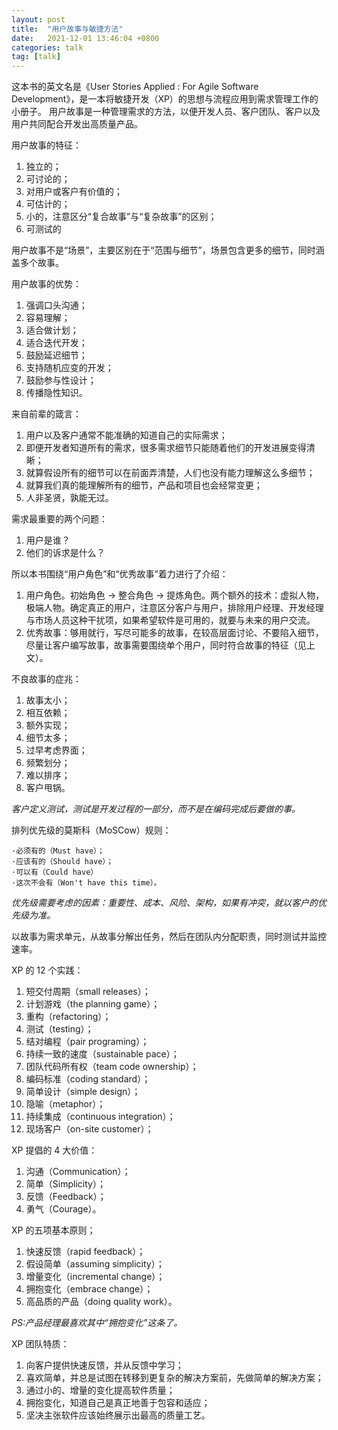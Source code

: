 ```yaml
---
layout: post
title:  "用户故事与敏捷方法"
date:   2021-12-01 13:46:04 +0800
categories: talk
tag: [talk]
---
```

这本书的英文名是《User Stories Applied : For Agile Software Development》，是一本将敏捷开发（XP）的思想与流程应用到需求管理工作的小册子。
用户故事是一种管理需求的方法，以便开发人员、客户团队、客户以及用户共同配合开发出高质量产品。

<!-- more -->

用户故事的特征：

1. 独立的；
2. 可讨论的；
3. 对用户或客户有价值的；
4. 可估计的；
5. 小的，注意区分“复合故事”与“复杂故事”的区别；
6. 可测试的

用户故事不是“场景”，主要区别在于“范围与细节”，场景包含更多的细节，同时涵盖多个故事。

用户故事的优势：

1. 强调口头沟通；
2. 容易理解；
3. 适合做计划；
4. 适合迭代开发；
5. 鼓励延迟细节；
6. 支持随机应变的开发；
7. 鼓励参与性设计；
8. 传播隐性知识。

来自前辈的箴言：

1. 用户以及客户通常不能准确的知道自己的实际需求；
2. 即便开发者知道所有的需求，很多需求细节只能随着他们的开发进展变得清晰；
3. 就算假设所有的细节可以在前面弄清楚，人们也没有能力理解这么多细节；
4. 就算我们真的能理解所有的细节，产品和项目也会经常变更；
5. 人非圣贤，孰能无过。

需求最重要的两个问题：

1. 用户是谁？
2. 他们的诉求是什么？

所以本书围绕“用户角色”和“优秀故事”着力进行了介绍：

1. 用户角色。初始角色 -> 整合角色 -> 提炼角色。两个额外的技术：虚拟人物，极端人物。确定真正的用户，注意区分客户与用户，排除用户经理、开发经理与市场人员这种干扰项，如果希望软件是可用的，就要与未来的用户交流。
2. 优秀故事：够用就行，写尽可能多的故事，在较高层面讨论、不要陷入细节，尽量让客户编写故事，故事需要围绕单个用户，同时符合故事的特征（见上文）。

不良故事的症兆：

1. 故事太小；
2. 相互依赖；
3. 额外实现；
4. 细节太多；
5. 过早考虑界面；
6. 频繁划分；
7. 难以排序；
8. 客户甩锅。

*客户定义测试，测试是开发过程的一部分，而不是在编码完成后要做的事。*

排列优先级的莫斯科（MoSCow）规则：

    ·必须有的（Must have）；
    ·应该有的（Should have）；
    ·可以有（Could have）
    ·这次不会有（Won't have this time）。

*优先级需要考虑的因素：重要性、成本、风险、架构，如果有冲突，就以客户的优先级为准。*

以故事为需求单元，从故事分解出任务，然后在团队内分配职责，同时测试并监控速率。

XP 的 12 个实践：

1. 短交付周期（small releases）；
2. 计划游戏（the planning game）；
3. 重构（refactoring）；
4. 测试（testing）；
5. 结对编程（pair programing）；
6. 持续一致的速度（sustainable pace）；
7. 团队代码所有权（team code ownership）；
8. 编码标准（coding standard）；
9. 简单设计（simple design）；
10. 隐喻（metaphor）；
11. 持续集成（continuous integration）；
12. 现场客户（on-site customer）；

XP 提倡的 4 大价值：

1. 沟通（Communication）；
2. 简单（Simplicity）；
3. 反馈（Feedback）；
4. 勇气（Courage）。

XP 的五项基本原则；

1. 快速反馈（rapid feedback）；
2. 假设简单（assuming simplicity）；
3. 增量变化（incremental change）；
4. 拥抱变化（embrace change）；
5. 高品质的产品（doing quality work）。

*PS:产品经理最喜欢其中“拥抱变化”这条了。*

XP 团队特质：

1. 向客户提供快速反馈，并从反馈中学习；
2. 喜欢简单，并总是试图在转移到更复杂的解决方案前，先做简单的解决方案；
3. 通过小的、增量的变化提高软件质量；
4. 拥抱变化，知道自己是真正地善于包容和适应；
5. 坚决主张软件应该始终展示出最高的质量工艺。



